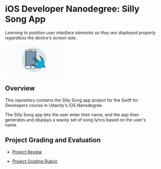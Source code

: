 # iOS Developer Nanodegree: Silly Song App
*Learning to position user interface elements so they are displayed properly regardless the device's screen size.*

<img src="https://github.com/jamesdellinger/ios-nanodegree-silly-song-app/blob/master/iosndlogo.jpg" alt="iOS Developer Nanodegree logo" height="100" >

## Overview
This repository contains the Silly Song app project for the Swift for Developers course in Udacity's iOS Nanodegree.

The Silly Song app lets the user enter their name, and the app then generates and displays a wacky set of song lyrics based on the user's name.

## Project Grading and Evaluation

* [Project Review](https://github.com/jamesdellinger/ios-nanodegree-silly-song-app/blob/master/ios-nanodegree-silly-song-app-review.pdf)

* [Project Grading Rubric](https://github.com/jamesdellinger/ios-nanodegree-silly-song-app/blob/master/silly-song-app-rubric.pdf)
